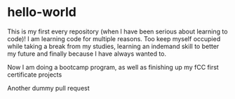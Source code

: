 # hello-world
This is my first every repository (when I have been serious about learning to code)! 
I am learning code for multiple reasons. Too keep myself occupied while taking a break from my studies, learning an indemand skill to better my future and finally because I have always wanted to.

Now I am doing a bootcamp program, as well as finishing up my fCC first certificate projects

Another dummy pull request
